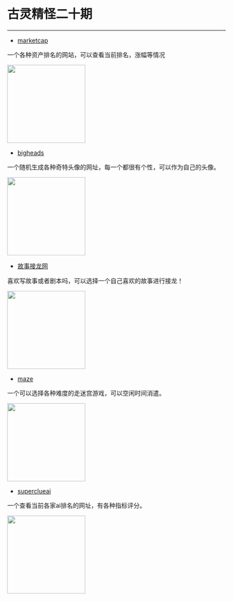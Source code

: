 <!--
 * @Author: 蔡鑫 1058360098@qq.com
 * @Date: 2023-11-29 14:48:57
 * @LastEditors: 蔡鑫 1058360098@qq.com
 * @LastEditTime: 2023-11-30 11:32:20
 * @FilePath: \docsify\docs\articles\fun\f25.md
 * @Description: 这是默认设置,请设置`customMade`, 打开koroFileHeader查看配置 进行设置: https://github.com/OBKoro1/koro1FileHeader/wiki/%E9%85%8D%E7%BD%AE
-->
<!--
 * @Author: 蔡鑫 1058360098@qq.com
 * @Date: 2023-11-29 14:34:00
 * @LastEditors: 蔡鑫 1058360098@qq.com
 * @LastEditTime: 2023-11-29 14:44:33
 * @FilePath: \docsify\docs\articles\fun\f25.md
 * @Description: 这是默认设置,请设置`customMade`, 打开koroFileHeader查看配置 进行设置: https://github.com/OBKoro1/koro1FileHeader/wiki/%E9%85%8D%E7%BD%AE
-->
# 古灵精怪二十期
---

- [marketcap](https://8marketcap.com/)

一个各种资产排名的网站，可以查看当前排名，涨幅等情况

<img width="180px" bor src="//cdn.jsdelivr.net/gh/caix-github/pics-storage/f25120231129.png">

- [bigheads](https://bigheads.io/)

一个随机生成各种奇特头像的网址，每一个都很有个性，可以作为自己的头像。

<img width="180px" bor src="//cdn.jsdelivr.net/gh/caix-github/pics-storage/f25220231129.png">

- [故事接龙网](https://gushijielong.net/)

喜欢写故事或者剧本吗，可以选择一个自己喜欢的故事进行接龙！

<img width="180px" bor src="//cdn.jsdelivr.net/gh/caix-github/pics-storage/f25320231129.png">

- [maze](https://maze.toys/)

一个可以选择各种难度的走迷宫游戏，可以空闲时间消遣。

<img width="180px" bor src="//cdn.jsdelivr.net/gh/caix-github/pics-storage/f25420231129.png">

- [superclueai](https://www.superclueai.com/)

一个查看当前各家ai排名的网址，有各种指标评分。

<img width="180px" bor src="//cdn.jsdelivr.net/gh/caix-github/pics-storage/f25520231129.png">